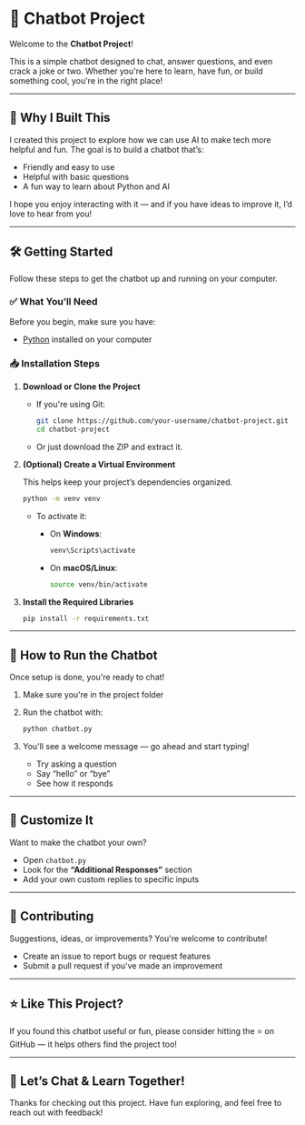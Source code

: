 # 🤖 Chatbot Project

Welcome to the **Chatbot Project**!

This is a simple chatbot designed to chat, answer questions, and even crack a joke or two. Whether you're here to learn, have fun, or build something cool, you're in the right place!

---

## 🌟 Why I Built This

I created this project to explore how we can use AI to make tech more helpful and fun. The goal is to build a chatbot that’s:

* Friendly and easy to use
* Helpful with basic questions
* A fun way to learn about Python and AI

I hope you enjoy interacting with it — and if you have ideas to improve it, I’d love to hear from you!

---

## 🛠️ Getting Started

Follow these steps to get the chatbot up and running on your computer.

### ✅ What You’ll Need

Before you begin, make sure you have:

* [Python](https://www.python.org/downloads/) installed on your computer

### 📥 Installation Steps

1. **Download or Clone the Project**

   * If you're using Git:

     ```bash
     git clone https://github.com/your-username/chatbot-project.git
     cd chatbot-project
     ```
   * Or just download the ZIP and extract it.

2. **(Optional) Create a Virtual Environment**

   This helps keep your project’s dependencies organized.

   ```bash
   python -m venv venv
   ```

   * To activate it:

     * On **Windows**:

       ```bash
       venv\Scripts\activate
       ```
     * On **macOS/Linux**:

       ```bash
       source venv/bin/activate
       ```

3. **Install the Required Libraries**

   ```bash
   pip install -r requirements.txt
   ```

---

## 🚀 How to Run the Chatbot

Once setup is done, you're ready to chat!

1. Make sure you're in the project folder

2. Run the chatbot with:

   ```bash
   python chatbot.py
   ```

3. You'll see a welcome message — go ahead and start typing!

   * Try asking a question
   * Say “hello” or “bye”
   * See how it responds

---

## 🧠 Customize It

Want to make the chatbot your own?

* Open `chatbot.py`
* Look for the **“Additional Responses”** section
* Add your own custom replies to specific inputs

---

## 🤝 Contributing

Suggestions, ideas, or improvements? You're welcome to contribute!

* Create an issue to report bugs or request features
* Submit a pull request if you've made an improvement

---

## ⭐ Like This Project?

If you found this chatbot useful or fun, please consider hitting the ⭐️ on GitHub — it helps others find the project too!

---

## 💬 Let’s Chat & Learn Together!

Thanks for checking out this project. Have fun exploring, and feel free to reach out with feedback!
